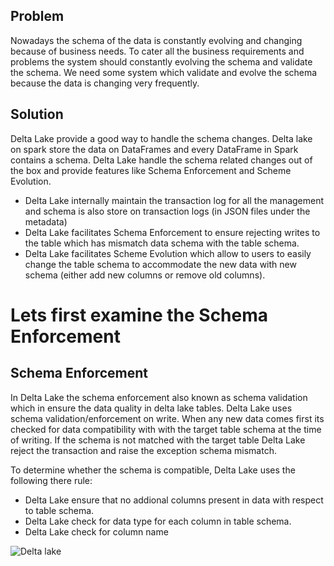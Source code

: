 
## Problem
Nowadays the schema of the data is constantly evolving and changing because of business needs. To cater all the business requirements and problems the system should constantly evolving the schema and validate the schema. We need some system which validate and evolve the schema because the data is changing very frequently.

## Solution
Delta Lake provide a good way to handle the schema changes. Delta lake on spark store the data on DataFrames and every DataFrame in Spark contains a schema. Delta Lake handle the schema related changes out of the box and provide features like Schema Enforcement and Scheme Evolution.

 - Delta Lake internally maintain the transaction log for all the management and schema is also store on transaction logs (in JSON files under the metadata)
 - Delta Lake facilitates Schema Enforcement to ensure rejecting writes to the table which has mismatch data schema with the table schema.
 - Delta Lake facilitates Scheme Evolution which allow to users to easily change the table schema to accommodate the new data with new schema (either add new columns or remove old columns).
 

# Lets first examine the Schema Enforcement

## Schema Enforcement

In Delta Lake the schema enforcement also known as schema validation which in ensure the data quality in delta lake tables. Delta Lake uses schema validation/enforcement on write. When any new data comes first its checked for data compatibility with with the target table schema at the time of writing. If the schema is not matched with the target table Delta Lake reject the transaction and raise the exception schema mismatch.

 To determine whether the schema is compatible, Delta Lake uses the following there rule:
 
 - Delta Lake ensure that no addional columns present in data with respect to table schema.
 - Delta Lake check for data type for each column in table schema.
 - Delta Lake check for column name 

![Delta lake](https://github.com/gurditsingh/blog/blob/gh-pages/_screenshots/dl_ep3.jpg?raw=true)

<!--stackedit_data:
eyJoaXN0b3J5IjpbLTE4MjgxOTc2OTcsMzAxOTgwMTg5LC0yMD
A0NTE3MzIyLC0xNjQzMjYxNjQzLC0xOTI4MDA3NDg5LDc0NzA1
OTA3OSw2NzE1Mjg1MTUsLTY5MTgxNzg0NCwxMjU1MTA4NiwtMz
AyMjEzNTY5LC02Njc1MTg1MDMsLTE2NzAyODUzNzIsMjA5NTk0
NzU3OCwxMjYwMDEyMjIzLDEyNTA1NTY4NTAsNjE5ODYyNTkyLC
0xNzU3NDIzNDQ2LC0xODE3MjE5NCwyMTE0MjE1NTk0LDEwNDY2
MjE0XX0=
-->